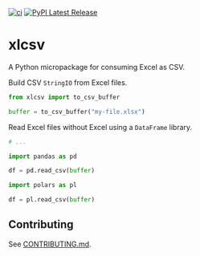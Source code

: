 [![ci](https://github.com/cnpryer/xlcsv/workflows/ci/badge.svg)](https://github.com/cnpryer/xlcsv/actions)
[![PyPI Latest Release](https://img.shields.io/pypi/v/xlcsv.svg)](https://pypi.org/project/xlcsv/)

# xlcsv

A Python micropackage for consuming Excel as CSV.

Build CSV `StringIO` from Excel files.

```py
from xlcsv import to_csv_buffer

buffer = to_csv_buffer("my-file.xlsx")
```

Read Excel files without Excel using a `DataFrame` library.

```py
# ...

import pandas as pd

df = pd.read_csv(buffer)

import polars as pl

df = pl.read_csv(buffer)
```

## Contributing

See [CONTRIBUTING.md](./CONTRIBUTING.md).
